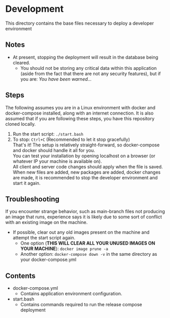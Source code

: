 # Development
This directory contains the base files necessary to deploy a developer environment

## Notes
- At present, stopping the deployment will result in the database being cleared.
    - You should not be storing any critical data within this application (aside from the fact that there are not any security features), but if you are: *You have been warned...*

## Steps
The following assumes you are in a Linux environment with docker and docker-compose installed, along with an internet connection.
It is also assumed that if you are following these steps, you have this repository cloned locally.
1. Run the start script: ```./start.bash```
2. To stop: ```Ctrl+C``` (Recommended to let it stop gracefully)  
That's it! The setup is relatively straight-forward, so docker-compose and docker should handle it all for you.  
You can test your installation by opening localhost on a browser (or whatever IP your machine is available on).  
All client and server code changes should apply when the file is saved. When new files are added, new packages are added, docker changes are made, it is recommended to stop the developer environment and start it again.

## Troubleshooting
If you encounter strange behavior, such as main-branch files not producing an image that runs, experience says it is likely due to some sort of conflict with an existing image on the machine.
- If possible, clear out any old images present on the machine and attempt the start script again.
    - One option (**THIS WILL CLEAR ALL YOUR UNUSED IMAGES ON YOUR MACHINE**): ```docker image prune -a```
    - Another option: ```docker-compose down -v``` in the same directory as your docker-compose.yml

## Contents
- docker-compose.yml
    - Contains application environment configuration.
- start.bash
    - Contains commands required to run the release compose deployment
